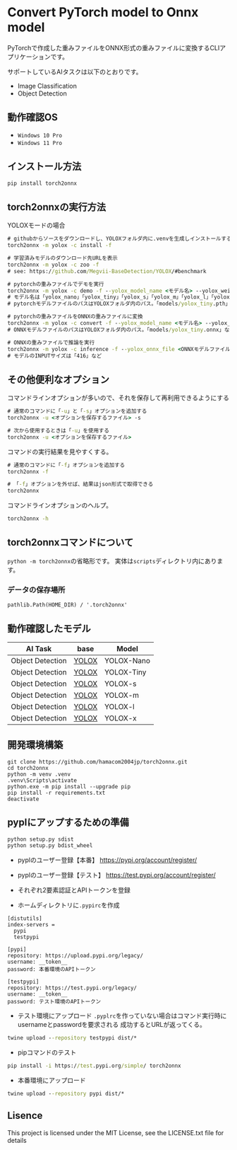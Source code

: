 # Convert PyTorch model to Onnx model

PyTorchで作成した重みファイルをONNX形式の重みファイルに変換するCLIアプリケーションです。

サポートしているAIタスクは以下のとおりです。
- Image Classification
- Object Detection

## 動作確認OS
- `Windows 10 Pro`
- `Windows 11 Pro`

## インストール方法

``` cmd or bash
pip install torch2onnx
```

## torch2onnxの実行方法
YOLOXモードの場合
``` cmd or bash
# githubからソースをダウンロードし、YOLOXフォルダ内に.venvを生成しインストールする
torch2onnx -m yolox -c install -f

# 学習済みモデルのダウンロード先URLを表示
torch2onnx -m yolox -c zoo -f
# see: https://github.com/Megvii-BaseDetection/YOLOX/#benchmark

# pytorchの重みファイルでデモを実行
torch2onnx -m yolox -c demo -f --yolox_model_name <モデル名> --yolox_weight_file <pytorchモデルファイルのパス> --yolox_output_preview
# モデル名は「yolox_nano」「yolox_tiny」「yolox_s」「yolox_m」「yolox_l」「yolox_x」など
# pytorchモデルファイルのパスはYOLOXフォルダ内のパス。「models/yolox_tiny.pth」など

# pytorchの重みファイルをONNXの重みファイルに変換
torch2onnx -m yolox -c convert -f --yolox_model_name <モデル名> --yolox_weight_file <pytorchモデルファイルのパス> --yolox_onnx_file <ONNXモデルファイルのパス>
# ONNXモデルファイルのパスはYOLOXフォルダ内のパス。「models/yolox_tiny.onnx」など

# ONNXの重みファイルで推論を実行
torch2onnx -m yolox -c inference -f --yolox_onnx_file <ONNXモデルファイルのパス> --yolox_model_img_size <モデルのINPUTサイズ> --yolox_output_preview
# モデルのINPUTサイズは「416」など

```

## その他便利なオプション
コマンドラインオプションが多いので、それを保存して再利用できるようにする
``` cmd or bash
# 通常のコマンドに「-u」と「-s」オプションを追加する
torch2onnx -u <オプションを保存するファイル> -s

# 次から使用するときは「-u」を使用する
torch2onnx -u <オプションを保存するファイル>
```

コマンドの実行結果を見やすくする。
``` cmd or bash
# 通常のコマンドに「-f」オプションを追加する
torch2onnx -f

# 「-f」オプションを外せば、結果はjson形式で取得できる
torch2onnx 
```

コマンドラインオプションのヘルプ。
``` cmd or bash
torch2onnx -h
```

## torch2onnxコマンドについて
```python -m torch2onnx```の省略形です。
実体は```scripts```ディレクトリ内にあります。

### データの保存場所
```
pathlib.Path(HOME_DIR) / '.torch2onnx'
```

## 動作確認したモデル
|AI Task|base|Model|
|------|------|------|
|Object Detection|[YOLOX](https://github.com/Megvii-BaseDetection/YOLOX/#benchmark)|YOLOX-Nano|
|Object Detection|[YOLOX](https://github.com/Megvii-BaseDetection/YOLOX/#benchmark)|YOLOX-Tiny|
|Object Detection|[YOLOX](https://github.com/Megvii-BaseDetection/YOLOX/#benchmark)|YOLOX-s|
|Object Detection|[YOLOX](https://github.com/Megvii-BaseDetection/YOLOX/#benchmark)|YOLOX-m|
|Object Detection|[YOLOX](https://github.com/Megvii-BaseDetection/YOLOX/#benchmark)|YOLOX-l|
|Object Detection|[YOLOX](https://github.com/Megvii-BaseDetection/YOLOX/#benchmark)|YOLOX-x|


## 開発環境構築
```
git clone https://github.com/hamacom2004jp/torch2onnx.git
cd torch2onnx
python -m venv .venv
.venv\Scripts\activate
python.exe -m pip install --upgrade pip
pip install -r requirements.txt
deactivate
```

## pyplにアップするための準備

``` cmd or bash
python setup.py sdist
python setup.py bdist_wheel
```

- pyplのユーザー登録【本番】
  https://pypi.org/account/register/

- pyplのユーザー登録【テスト】
  https://test.pypi.org/account/register/

- それぞれ2要素認証とAPIトークンを登録

- ホームディレクトリに```.pypirc```を作成
``` .pypirc
[distutils]
index-servers =
  pypi
  testpypi

[pypi]
repository: https://upload.pypi.org/legacy/
username: __token__
password: 本番環境のAPIトークン

[testpypi]
repository: https://test.pypi.org/legacy/
username: __token__
password: テスト環境のAPIトークン
```

- テスト環境にアップロード
  ```.pyplrc```を作っていない場合はコマンド実行時にusernameとpasswordを要求される
  成功するとURLが返ってくる。
``` cmd or bash
twine upload --repository testpypi dist/*
```
- pipコマンドのテスト
``` cmd or bash
pip install -i https://test.pypi.org/simple/ torch2onnx
```

- 本番環境にアップロード
``` cmd or bash
twine upload --repository pypi dist/*
```

## Lisence

This project is licensed under the MIT License, see the LICENSE.txt file for details
